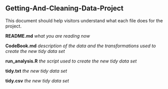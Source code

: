 ## Getting-And-Cleaning-Data-Project

This document should help visitors understand what each file does for the project.

**README.md**   *what you are reading now*

**CodeBook.md** *description of the data and the transformations used to create the new tidy data set*

**run_analysis.R**  *the script used to create the new tidy data set*

**tidy.txt** *the new tidy data set*

**tidy.csv** *the new tidy data set*
